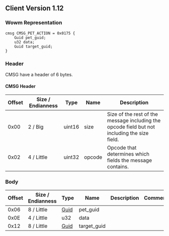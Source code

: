## Client Version 1.12

### Wowm Representation
```rust,ignore
cmsg CMSG_PET_ACTION = 0x0175 {
    Guid pet_guid;
    u32 data;
    Guid target_guid;
}
```
### Header
CMSG have a header of 6 bytes.

#### CMSG Header
| Offset | Size / Endianness | Type   | Name   | Description |
| ------ | ----------------- | ------ | ------ | ----------- |
| 0x00   | 2 / Big           | uint16 | size   | Size of the rest of the message including the opcode field but not including the size field.|
| 0x02   | 4 / Little        | uint32 | opcode | Opcode that determines which fields the message contains.|

### Body

| Offset | Size / Endianness | Type | Name | Description | Comment |
| ------ | ----------------- | ---- | ---- | ----------- | ------- |
| 0x06 | 8 / Little | [Guid](../spec/packed-guid.md) | pet_guid |  |  |
| 0x0E | 4 / Little | u32 | data |  |  |
| 0x12 | 8 / Little | [Guid](../spec/packed-guid.md) | target_guid |  |  |

